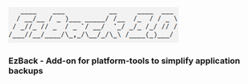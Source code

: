                                
![EzBack 3.0 logo](/files/logo.png)
### EzBack - Add-on for platform-tools to simplify application backups
